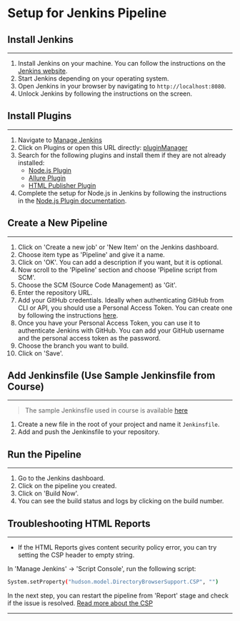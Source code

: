 # Setup for Jenkins Pipeline

## Install Jenkins

***

1. Install Jenkins on your machine. You can follow the instructions on
   the [Jenkins website](https://www.jenkins.io/doc/book/installing/).
2. Start Jenkins depending on your operating system.
3. Open Jenkins in your browser by navigating to `http://localhost:8080`.
4. Unlock Jenkins by following the instructions on the screen.

## Install Plugins

***

1. Navigate to [Manage Jenkins](http://localhost:8080/manage/)
2. Click on Plugins or open this URL directly: [pluginManager](http://localhost:8080/manage/pluginManager/)
3. Search for the following plugins and install them if they are not already installed:
    - [Node.js Plugin](https://plugins.jenkins.io/nodejs/)
    - [Allure Plugin](https://plugins.jenkins.io/allure-jenkins-plugin/)
    - [HTML Publisher Plugin](https://plugins.jenkins.io/htmlpublisher/)
4. Complete the setup for Node.js in Jenkins by following the instructions in
   the [Node.js Plugin documentation](https://plugins.jenkins.io/nodejs/).

## Create a New Pipeline

***

1. Click on 'Create a new job' or 'New Item' on the Jenkins dashboard.
2. Choose item type as 'Pipeline' and give it a name.
3. Click on 'OK'. You can add a description if you want, but it is optional.
4. Now scroll to the 'Pipeline' section and choose 'Pipeline script from SCM'.
5. Choose the SCM (Source Code Management) as 'Git'.
6. Enter the repository URL.
7. Add your GitHub credentials. Ideally when authenticating GitHub from CLI or API, you should use a Personal Access
   Token. You can create one by following the
   instructions [here](https://docs.github.com/en/github/authenticating-to-github/creating-a-personal-access-token).
8. Once you have your Personal Access Token, you can use it to authenticate Jenkins with GitHub. You can add your GitHub
   username and the personal access token as the password.
9. Choose the branch you want to build.
10. Click on 'Save'.

## Add Jenkinsfile (Use Sample Jenkinsfile from Course)

***

> The sample Jenkinsfile used in course is
> available [here](https://github.com/ch-akash/pw-framework-with-ci/blob/master/Jenkinsfile)

1. Create a new file in the root of your project and name it `Jenkinsfile`.
2. Add and push the Jenkinsfile to your repository.

## Run the Pipeline

***

1. Go to the Jenkins dashboard.
2. Click on the pipeline you created.
3. Click on 'Build Now'.
4. You can see the build status and logs by clicking on the build number.

## Troubleshooting HTML Reports

***

- If the HTML Reports gives content security policy error, you can try setting the CSP header to empty string.

In 'Manage Jenkins' -> 'Script Console', run the following script:

```bash
System.setProperty("hudson.model.DirectoryBrowserSupport.CSP", "")
```

In the next step, you can restart the pipeline from 'Report' stage and check if the issue is
resolved. [Read more about the CSP](https://www.jenkins.io/doc/book/security/configuring-content-security-policy/)

***
